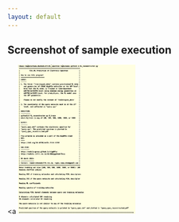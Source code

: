 ```yaml
---
layout: default
---
```




## Screenshot of sample execution
<a 
<img src="ML_spectrum/output_screenshot.png"  height="300">
</a>  
